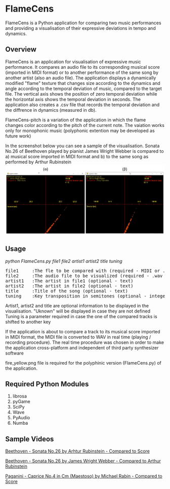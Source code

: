 # FlameCens


FlameCens is a Python application for comparing two music performances and providing a visualisation of their expressive deviations in tempo and dynamics.


## Overview
FlameCens is an application for visualisation of expressive music performance. It compares an audio file to its corresponding musical score (imported in MIDI format) or to another performance of the same song by another artist (also an audio file). The application displays a dynamically modified "flame" texture that changes size according to the dynamics and angle according to the temporal deviation of music, compared to the target file. The vertical axis shows the position of zero temporal deviation while the horizontal axis shows the temporal deviation in seconds. The application also creates a .csv file that records the temporal deviation and the diffrence in dynamics (measured in db).

FlameCens-pitch is a variation of the application in which the flame changes color according to the pitch of the current note. The vaiation works only for monophonic music (polyphonic extention may be developed as future work)

In the screenshot below you can see a sample of the visualisation. Sonata No.26 of Beethoven played by pianist James Wright Webber is compared to a) musical score imported in MIDI format and b) to the same song as performed by Arthur Rubinstein
![Screenshot](sample.png)


## Usage

*python FlameCens.py file1 file2 artist1 artist2 title tuning*
  
<pre>
file1     :The fle to be compared with (required - MIDI or .wav format) 
file2     :The audio file to be visualized (required - .wav format )  
artist1   :The artist in file1 (optional - text)  
artist2   :The artist in file2 (optional - text)  
title     :Title of the song (optional - text)  
tuning    :Key transposition in semitones (optional - integer)  
</pre>
  
Artist1, artist2 and title are optional information to be displayed in the visualisation. "Uknown" will be displayed in case they are not defined
Tuning is a parameter required in case the one of the compared tracks is shifted to another key

If the application is about to compare a track to its musical score imported in MIDI format, the MIDI file is converted to WAV in real time (playing / recording procedure). The real time procedure was chosen in order to make the application cross-platform and independent of third party synthesizer software

fire_yellow.png file is required for the polyphinic version (FlameCens.py) of the application.

## Required Python Modules
1)  librosa
2)  pyGame
3)  SciPy
4)  Wave
5)  PyAudio
6)  Numba

## Sample Videos

[Beethoven - Sonata No.26 by Arhtur Rubinstein - Compared to Score](https://studio.youtube.com/video/nGV7Dfx6GsQ/edit)

[Beethoven - Sonata No.26 by James Wright Webber - Compared to Arthur Rubinstein](https://www.youtube.com/watch?v=EgUJEWsE3SI)

[Paganini - Caprice No.4 in Cm (Maestoso) by Michael Rabin - Compared to Score](https://www.youtube.com/watch?v=sF8l6LibRqM)


